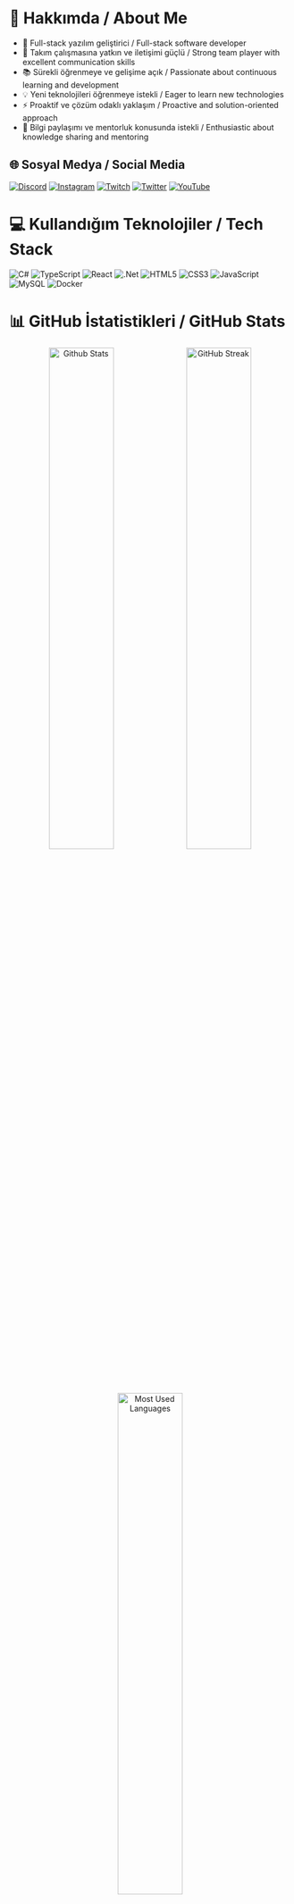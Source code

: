 # 💫 Hakkımda / About Me

- 🚀 Full-stack yazılım geliştirici / Full-stack software developer
- 👥 Takım çalışmasına yatkın ve iletişimi güçlü / Strong team player with excellent communication skills
- 📚 Sürekli öğrenmeye ve gelişime açık / Passionate about continuous learning and development
- 💡 Yeni teknolojileri öğrenmeye istekli / Eager to learn new technologies
- ⚡ Proaktif ve çözüm odaklı yaklaşım / Proactive and solution-oriented approach
- 🤝 Bilgi paylaşımı ve mentorluk konusunda istekli / Enthusiastic about knowledge sharing and mentoring

## 🌐 Sosyal Medya / Social Media
[![Discord](https://img.shields.io/badge/Discord-%237289DA.svg?logo=discord&logoColor=white)](https://discord.gg/y68R7arX) 
[![Instagram](https://img.shields.io/badge/Instagram-%23E4405F.svg?logo=Instagram&logoColor=white)](https://instagram.com/polegut/) 
[![Twitch](https://img.shields.io/badge/Twitch-%239146FF.svg?logo=Twitch&logoColor=white)](https://twitch.tv/polegut) 
[![Twitter](https://img.shields.io/badge/Twitter-%231DA1F2.svg?logo=Twitter&logoColor=white)](https://twitter.com/polegut) 
[![YouTube](https://img.shields.io/badge/YouTube-%23FF0000.svg?logo=YouTube&logoColor=white)](https://youtube.com/channel/UCHrgDXcBzj-zxO_zueRr1rg)

# 💻 Kullandığım Teknolojiler / Tech Stack
![C#](https://img.shields.io/badge/c%23-%23239120.svg?style=for-the-badge&logo=c-sharp&logoColor=white) 
![TypeScript](https://img.shields.io/badge/typescript-%23007ACC.svg?style=for-the-badge&logo=typescript&logoColor=white) 
![React](https://img.shields.io/badge/react-%2320232a.svg?style=for-the-badge&logo=react&logoColor=%2361DAFB)
![.Net](https://img.shields.io/badge/.NET-5C2D91?style=for-the-badge&logo=.net&logoColor=white)
![HTML5](https://img.shields.io/badge/html5-%23E34F26.svg?style=for-the-badge&logo=html5&logoColor=white) 
![CSS3](https://img.shields.io/badge/css3-%231572B6.svg?style=for-the-badge&logo=css3&logoColor=white)
![JavaScript](https://img.shields.io/badge/javascript-%23323330.svg?style=for-the-badge&logo=javascript&logoColor=%23F7DF1E)
![MySQL](https://img.shields.io/badge/mysql-%2300f.svg?style=for-the-badge&logo=mysql&logoColor=white)
![Docker](https://img.shields.io/badge/docker-%230db7ed.svg?style=for-the-badge&logo=docker&logoColor=white)

# 📊 GitHub İstatistikleri / GitHub Stats
<div align="center">
  <img src="https://github-readme-stats.vercel.app/api?username=emirdnz&theme=dark&hide_border=true&include_all_commits=true&count_private=true" width="48%" alt="Github Stats"/>
  <img src="https://github-readme-streak-stats.herokuapp.com/?user=emirdnz&theme=dark&hide_border=true" width="48%" alt="GitHub Streak"/>
  <img src="https://github-readme-stats.vercel.app/api/top-langs/?username=emirdnz&theme=dark&hide_border=true&include_all_commits=true&count_private=true&layout=compact" width="48%" alt="Most Used Languages"/>
</div>

## 🚀 Projelerim / My Projects

<table>
  <tr>
    <td width="49%" valign="top" style="background:#161b22; border:1px solid #30363d; border-radius:10px; padding:32px; margin:0 12px 24px 0;">
      <div style="display:flex;align-items:center;gap:10px;">
        <img src="https://img.icons8.com/ios-filled/28/ffffff/bus.png" alt="bus icon" style="vertical-align:middle;" />
        <span style="color:#f0f6fc; font-size:1.5em; font-weight:900; letter-spacing:1px; font-family:Segoe UI,Arial,sans-serif;">BUS-TICKET-SYSTEM</span>
      </div>
      <hr style="border:0;border-top:2px solid #30363d;margin:16px 0;">
      <div style="color:#e6edf3;font-weight:700;font-size:1.08em;margin-bottom:6px; font-family:Segoe UI,Arial,sans-serif;">
        Otobüs biletlerini çevrimiçi satma ve rezervasyon sistemi
      </div>
      <div style="color:#8b949e;margin-bottom:18px; font-style:italic; font-size:1em;">
        Online bus ticket sales and reservation system
      </div>
      <div style="margin-bottom:10px;">
        <img src="https://img.shields.io/badge/React-20232A?style=flat&logo=react&logoColor=61DAFB"/>
        <img src="https://img.shields.io/badge/TypeScript-007ACC?style=flat&logo=typescript&logoColor=white"/>
        <img src="https://img.shields.io/badge/.NET-512BD4?style=flat&logo=dotnet&logoColor=white"/>
        <img src="https://img.shields.io/badge/SQL%20Server-CC2927?style=flat&logo=microsoft-sql-server&logoColor=white"/>
      </div>
      <div style="margin-bottom:10px;">
        <img src="https://img.shields.io/badge/Development-grey?style=flat&logo=github" alt="development"/>
        <img src="https://img.shields.io/badge/Geliştiriliyor-grey?style=flat&logo=github" alt="gelistiriliyor"/>
      </div>
      <div style="margin-bottom:10px;">
        <img src="https://img.shields.io/badge/In%20Progress-007bff?style=flat&logo=github&logoColor=white" alt="in progress"/>
        <img src="https://img.shields.io/badge/Devam%20Ediyor-007bff?style=flat&logo=github&logoColor=white" alt="devam ediyor"/>
      </div>
    </td>
    <td width="2%"></td>
    <td width="49%" valign="top" style="background:#161b22; border:1px solid #30363d; border-radius:10px; padding:32px; margin:0 0 24px 12px;">
      <div style="display:flex;align-items:center;gap:10px;">
        <img src="https://img.icons8.com/ios-filled/28/ffffff/bank.png" alt="bank icon" style="vertical-align:middle;" />
        <span style="color:#f0f6fc; font-size:1.5em; font-weight:900; letter-spacing:1px; font-family:Segoe UI,Arial,sans-serif;">BANK-SYSTEM</span>
      </div>
      <hr style="border:0;border-top:2px solid #30363d;margin:16px 0;">
      <div style="color:#e6edf3;font-weight:700;font-size:1.08em;margin-bottom:6px; font-family:Segoe UI,Arial,sans-serif;">
        Temel bankacılık işlemleri yönetim platformu
      </div>
      <div style="color:#8b949e;margin-bottom:18px; font-style:italic; font-size:1em;">
        Basic banking operations management platform
      </div>
      <div style="margin-bottom:10px;">
        <img src="https://img.shields.io/badge/React-20232A?style=flat&logo=react&logoColor=61DAFB"/>
        <img src="https://img.shields.io/badge/TypeScript-007ACC?style=flat&logo=typescript&logoColor=white"/>
        <img src="https://img.shields.io/badge/.NET-512BD4?style=flat&logo=dotnet&logoColor=white"/>
        <img src="https://img.shields.io/badge/SQL%20Server-CC2927?style=flat&logo=microsoft-sql-server&logoColor=white"/>
      </div>
      <div style="margin-bottom:10px;">
        <img src="https://img.shields.io/badge/Development-grey?style=flat&logo=github" alt="development"/>
        <img src="https://img.shields.io/badge/Geliştiriliyor-grey?style=flat&logo=github" alt="gelistiriliyor"/>
      </div>
      <div style="margin-bottom:10px;">
        <img src="https://img.shields.io/badge/In%20Progress-007bff?style=flat&logo=github&logoColor=white" alt="in progress"/>
        <img src="https://img.shields.io/badge/Devam%20Ediyor-007bff?style=flat&logo=github&logoColor=white" alt="devam ediyor"/>
      </div>
    </td>
  </tr>
</table>

